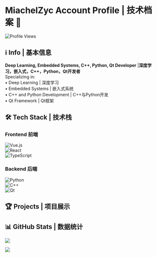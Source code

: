 # MiachelZyc Account Profile | 技术档案 🚀

![Profile Views](https://komarev.com/ghpvc/?username=MiachelZyc&label=Profile%20views&color=0e75b6&style=flat)

## ℹ️ Info | 基本信息  
**Deep Learning, Embedded Systems, C++, Python, Qt Developer** | ​**深度学习，嵌入式，C++，Python，Qt开发者**  
Specializing in:  
• Deep Learning | 深度学习  
• Embedded Systems | 嵌入式系统  
• C++ and Python Development | C++与Python开发  
• Qt Framework | Qt框架  

## 🛠️ Tech Stack | 技术栈  
### Frontend 前端  
![Vue.js](https://img.shields.io/badge/Vue.js-4FC08D?style=flat&logo=vuedotjs&logoColor=white)  
![React](https://img.shields.io/badge/React-61DAFB?style=flat&logo=react&logoColor=white)  
![TypeScript](https://img.shields.io/badge/TypeScript-3178C6?style=flat&logo=typescript&logoColor=white)

### Backend 后端  
![Python](https://img.shields.io/badge/Python-3776AB?style=flat&logo=python&logoColor=white)  
![C++](https://img.shields.io/badge/C%2B%2B-00599C?style=flat&logo=c%2B%2B&logoColor=white)  
![Qt](https://img.shields.io/badge/Qt-41C6A7?style=flat&logo=qt&logoColor=white)  

## 🏆 Projects | 项目展示  

## 📊 GitHub Stats | 数据统计  
<img   align="center" src="https://github-readme-stats.vercel.app/api?username=MiachelZyc&locale=cn&line_height=33&show_icons=true&hide=&theme=&rank_icon=default&custom_title=我的统计数据"/><div text-align="center"><img src="https://github-profile-trophy.vercel.app/?username=AZCodingAccount&theme=gruvbox&row=1&column=5&no-frame=true&no-bg=true" /><br/></div>
